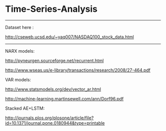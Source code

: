 # Time-Series-Analysis

------------------
Dataset here :

http://cseweb.ucsd.edu/~yaq007/NASDAQ100_stock_data.html

------------------

NARX models:

http://pyneurgen.sourceforge.net/recurrent.html

http://www.wseas.us/e-library/transactions/research/2008/27-464.pdf


VAR models:

http://www.statsmodels.org/dev/vector_ar.html

http://machine-learning.martinsewell.com/ann/Dorf96.pdf


Stacked AE+LSTM:

http://journals.plos.org/plosone/article/file?id=10.1371/journal.pone.0180944&type=printable
